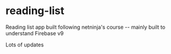 # reading-list

Reading list app built following netninja's course -- mainly built to understand Firebase v9

Lots of updates
